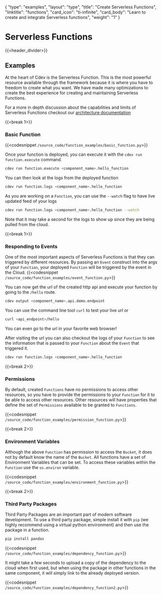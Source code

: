 {
    "type": "examples",
    "layout": "type",
    "title": "Create Serverless Functions",
    "linktitle": "functions",
    "card_icon": "ti-infinite",
    "card_body": "Learn to create and integrate Serverless functions",
    "weight": "1"
}


# Serverless Functions
{{<header_divider>}}

## Examples

At the heart of Cdev is the Serverless Function. This is the most powerful resource available through the framework because it is where you have to freedom to create what you want. We have made many optimizations to create the best experience for creating and maintaining Serverless Functions.


For a more in depth discussion about the capabilities and limits of Serverless Functions checkout our [architecture documentation](/docs/firstprinciples)

{{<break 1>}}



### Basic Function
{{<codesnippet `/source_code/function_examples/basic_function.py`>}}

Once your function is deployed, you can execute it with the `cdev run function.execute` command.
```bash
cdev run function.execute <component_name>.hello_function
```

You can then look at the logs from the deployed function
```bash
cdev run function.logs <component_name>.hello_function
```

As you are working on a `Function`, you can use the `--watch` flag to have live updated feed of your logs
```bash
cdev run function.logs <component_name>.hello_function --watch
```
Note that it may take a second for the logs to show up since they are being pulled from the cloud.


{{<break 1>}}
### Responding to Events
One of the most important aspects of Serverless Functions is that they can triggered by different resources. By passing an `Event` construct into the args of your `Function`, your deployed `Function` will be triggered by the event in the Cloud.
{{<codesnippet `/source_code/function_examples/event_function.py`>}}

You can now get the url of the created http api and execute your function by going to the `/hello` route.
```bash
cdev output <component_name>.api.demo.endpoint
```
You can use the command line tool `curl` to test your live url or
```bash
curl <api_endpoint>/hello
```

You can even go to the url in your favorite web browser! 

After visiting the url you can also checkout the logs of your `Function` to see the information that is passed to your `Function` about the `Event` that triggered it. 

```bash
cdev run function.logs <component_name>.hello_function
```

{{<break 2>}}
### Permissions
By default, created `Functions` have no permissions to access other resources, so you have to provide the permissions to your `Function` for it to be able to access other resources. Other resources will have properties that define the set of `Permissions` available to be granted to `Functions`.

{{<codesnippet `/source_code/function_examples/permission_function.py`>}}


{{<break 2>}}
### Environment Variables
Although the above `Function` has permission to access the `Bucket`, it does not by default know the name of the `Bucket`. All functions have a set of Environment Variables that can be set. To access these variables within the `Function` use the `os.environ` variable. 

{{<codesnippet `/source_code/function_examples/environment_function.py`>}}


{{<break 2>}}
### Third Party Packages
Third Party Packages are an important part of modern software development. To use a third party package, simple install it with `pip` (we highly recommend using a virtual python environment) and then use the package in a function.

```bash
pip install pandas
```

{{<codesnippet `/source_code/function_examples/dependency_function.py`>}}

It might take a few seconds to upload a copy of the dependency to the cloud when first used, but when using the package in other functions in the same component, it will simply link to the already deployed version.

{{<codesnippet `/source_code/function_examples/dependency_function2.py`>}}


